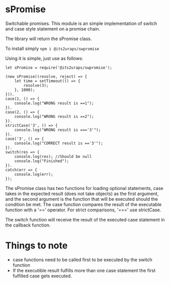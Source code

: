 # sPromise
Switchable promises. This module is an simple implementation of switch and case style statement on a promise chain.

The library will return the sPromise class.

To install simply ``` npm i @its2uraps/swpromise ```

Using it is simple, just use as follows: 

```
let sPromise = require('@its2uraps/swpromise');

(new sPromise((resolve, reject) => {
    let time = setTimeout(() => {
        resolve(3);
    }, 1000);
})).
case(1, () => {
    console.log("WRONG result is ==1");
}).
case(2, () => {
    console.log("WRONG result is ==2");
}).
strictCase('3', () => {
    console.log("WRONG result is ==='3'");
}).
case('3', () => {
    console.log("CORRECT result is =='3'");
}).
switch(res => {
    console.log(res); //Should be null
    console.log("Finished");
}).
catch(err => {
    console.log(err);
});

```

The sPromise class has two functions for loading optional statements, case takes in the expected result (does not take objects) as the first argument, and the second argument is the function that will be executed should the condition be met. The case function compares the result of the executable function with a '==' operator. For strict comparisons, '===' use strictCase. 

The switch function will receive the result of the executed case statement in the callback function.

# Things to note

- case functions need to be called first to be executed by the switch function
- If the executible result fulfills more than one case statement the first fulfilled case gets executed.

